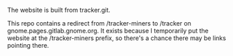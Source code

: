 The website is built from tracker.git.

This repo contains a redirect from /tracker-miners to /tracker on
gnome.pages.gitlab.gnome.org. It exists because I temporarily put
the website at the /tracker-miners prefix, so there's a chance there
may be links pointing there.

